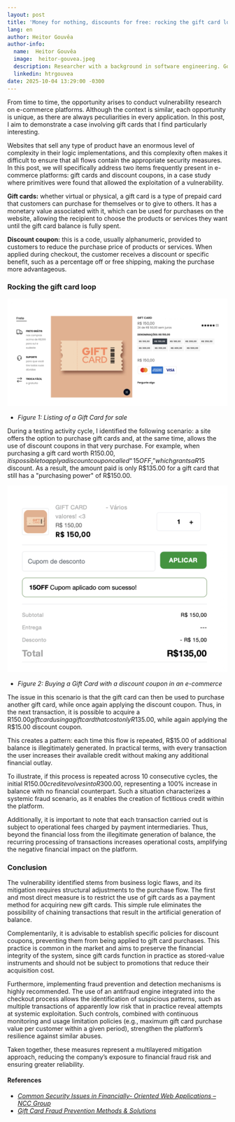 ```yaml
---
layout: post
title: 'Money for nothing, discounts for free: rocking the gift card loop'
lang: en
author: Heitor Gouvêa
author-info:
  name:  Heitor Gouvêa
  image:  heitor-gouvea.jpeg
  description: Researcher with a background in software engineering. Gouvêa’s research focuses on discovering vulnerabilities in modern applications and developing tools and exploits. 
  linkedin: htrgouvea
date: 2025-10-04 13:29:00 -0300
---
```


From time to time, the opportunity arises to conduct vulnerability research on e-commerce platforms. Although the context is similar, each opportunity is unique, as there are always peculiarities in every application. In this post, I aim to demonstrate a case involving gift cards that I find particularly interesting.

Websites that sell any type of product have an enormous level of complexity in their logic implementations, and this complexity often makes it difficult to ensure that all flows contain the appropriate security measures. In this post, we will specifically address two items frequently present in e-commerce platforms: gift cards and discount coupons, in a case study where primitives were found that allowed the exploitation of a vulnerability.

**Gift cards:** whether virtual or physical, a gift card is a type of prepaid card that customers can purchase for themselves or to give to others. It has a monetary value associated with it, which can be used for purchases on the website, allowing the recipient to choose the products or services they want until the gift card balance is fully spent.

**Discount coupon:** this is a code, usually alphanumeric, provided to customers to reduce the purchase price of products or services. When applied during checkout, the customer receives a discount or specific benefit, such as a percentage off or free shipping, making the purchase more advantageous.

###  Rocking the gift card loop

![](/assets/publications/ecommerce-giftcard/product-list.png)

- *Figure 1: Listing of a Gift Card for sale*

During a testing activity cycle, I identified the following scenario: a site offers the option to purchase gift cards and, at the same time, allows the use of discount coupons in that very purchase. For example, when purchasing a gift card worth R$150.00, it is possible to apply a discount coupon called “15OFF,” which grants a R$15 discount. As a result, the amount paid is only R$135.00 for a gift card that still has a "purchasing power" of R$150.00.

![](/assets/publications/ecommerce-giftcard/checkout.png)

- *Figure 2: Buying a Gift Card with a discount coupon in an e-commerce*

The issue in this scenario is that the gift card can then be used to purchase another gift card, while once again applying the discount coupon. Thus, in the next transaction, it is possible to acquire a R$150.00 gift card using a gift card that cost only R$135.00, while again applying the R$15.00 discount coupon.

This creates a pattern: each time this flow is repeated, R$15.00 of additional balance is illegitimately generated. In practical terms, with every transaction the user increases their available credit without making any additional financial outlay.

To illustrate, if this process is repeated across 10 consecutive cycles, the initial R$150.00 credit evolves into R$300.00, representing a 100% increase in balance with no financial counterpart. Such a situation characterizes a systemic fraud scenario, as it enables the creation of fictitious credit within the platform.

Additionally, it is important to note that each transaction carried out is subject to operational fees charged by payment intermediaries. Thus, beyond the financial loss from the illegitimate generation of balance, the recurring processing of transactions increases operational costs, amplifying the negative financial impact on the platform.

### Conclusion

The vulnerability identified stems from business logic flaws, and its mitigation requires structural adjustments to the purchase flow. The first and most direct measure is to restrict the use of gift cards as a payment method for acquiring new gift cards. This simple rule eliminates the possibility of chaining transactions that result in the artificial generation of balance.

Complementarily, it is advisable to establish specific policies for discount coupons, preventing them from being applied to gift card purchases. This practice is common in the market and aims to preserve the financial integrity of the system, since gift cards function in practice as stored-value instruments and should not be subject to promotions that reduce their acquisition cost.

Furthermore, implementing fraud prevention and detection mechanisms is highly recommended. The use of an antifraud engine integrated into the checkout process allows the identification of suspicious patterns, such as multiple transactions of apparently low risk that in practice reveal attempts at systemic exploitation. Such controls, combined with continuous monitoring and usage limitation policies (e.g., maximum gift card purchase value per customer within a given period), strengthen the platform’s resilience against similar abuses.

Taken together, these measures represent a multilayered mitigation approach, reducing the company’s exposure to financial fraud risk and ensuring greater reliability.

#### References

 - [*Common Security Issues in Financially- Oriented Web Applications – NCC Group*](https://soroush.me/downloadable/common-security-issues-in-financially-orientated-web-applications.pdf)
 - [*Gift Card Fraud Prevention Methods & Solutions*](https://datadome.co/threats/gift-card-fraud-prevention/)

